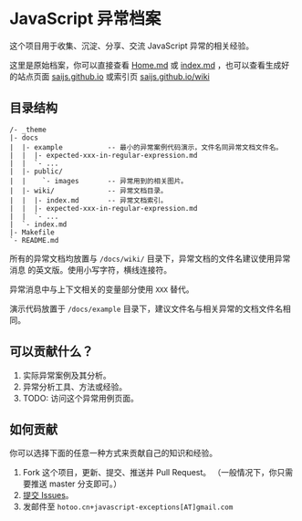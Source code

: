 
# JavaScript 异常档案

这个项目用于收集、沉淀、分享、交流 JavaScript 异常的相关经验。

这里是原始档案，你可以直接查看 [Home.md](docs/index.md) 或
[index.md](docs/wiki/index.md) ，也可以查看生成好的站点页面
[saijs.github.io](https://saijs.github.io/) 或索引页
[saijs.github.io/wiki](https://saijs.github.io/wiki/)

## 目录结构

```
/- _theme
|- docs
|  |- example           -- 最小的异常案例代码演示，文件名同异常文档文件名。
|  |  |- expected-xxx-in-regular-expression.md
|  |  `- ...
|  |- public/
|  |    `- images       -- 异常用到的相关图片。
|  |- wiki/             -- 异常文档目录。
|  |  |- index.md       -- 异常文档索引。
|  |  |- expected-xxx-in-regular-expression.md
|  |  `- ...
|  `- index.md
|- Makefile
`- README.md
```

所有的异常文档均放置与 `/docs/wiki/` 目录下，异常文档的文件名建议使用异常消息
的英文版。使用小写字符，横线连接符。

异常消息中与上下文相关的变量部分使用 `XXX` 替代。

演示代码放置于 `/docs/example` 目录下，建议文件名与相关异常的文档文件名相同。

## 可以贡献什么？

1. 实际异常案例及其分析。
2. 异常分析工具、方法或经验。
3. TODO: 访问这个异常用例页面。

## 如何贡献

你可以选择下面的任意一种方式来贡献自己的知识和经验。

1. Fork 这个项目，更新、提交、推送并 Pull Request。
    （一般情况下，你只需要推送 master 分支即可。）
2. [提交 Issues](https://github.com/saijs/wiki/issues/new)。
3. 发邮件至 `hotoo.cn+javascript-exceptions[AT]gmail.com`
